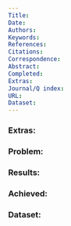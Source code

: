 ```yaml
---
Title: 
Date: 
Authors: 
Keywords: 
References: 
Citations: 
Correspondence: 
Abstract: 
Completed: 
Extras: 
Journal/Q index: 
URL: 
Dataset:
---
```



### Extras: 
### Problem: 
### Results: 
### Achieved: 
### Dataset:


